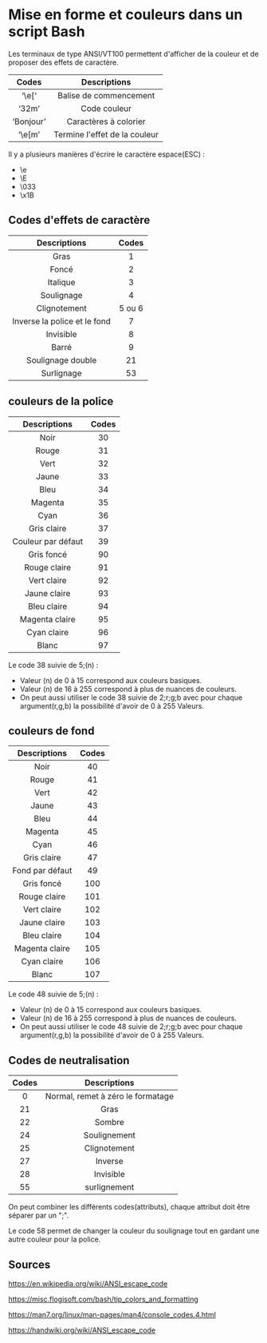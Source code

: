 # Mise en forme et couleurs dans un script Bash

Les terminaux de type ANSI/VT100 permettent d'afficher de la couleur et de proposer des effets de caractère.

| Codes | Descriptions |
|:---:|:---:|
| ‘\e[‘ | Balise de commencement |
| ‘32m’ | Code couleur |
| ‘Bonjour’ | Caractères à colorier |
| ‘\e[m’ | Termine l'effet de la couleur |

Il y a plusieurs manières d'écrire le caractère espace(ESC) :

* \e
* \E
* \033
* \x1B

## Codes d'effets de caractère

| Descriptions | Codes |
|:---:|:---:|
| Gras | 1 |
| Foncé | 2 |
| Italique | 3 |
| Soulignage | 4 |
| Clignotement | 5 ou 6 |
| Inverse la police et le fond | 7 |
| Invisible | 8 |
| Barré | 9 |
| Soulignage double | 21 |
| Surlignage | 53 |

## couleurs de la police

| Descriptions | Codes |
|:---:|:---:|
| Noir | 30 |
| Rouge | 31 |
| Vert | 32 |
| Jaune | 33 |
| Bleu | 34 |
| Magenta | 35 |
| Cyan | 36 |
| Gris claire | 37 |
| Couleur par défaut | 39 |
| Gris foncé | 90 |
| Rouge claire | 91 |
| Vert claire | 92 |
| Jaune claire | 93 |
| Bleu claire | 94 |
| Magenta claire | 95 |
| Cyan claire | 96 |
| Blanc | 97 |

Le code 38 suivie de 5;(n) :

* Valeur (n) de 0 à 15 correspond aux couleurs basiques.
* Valeur (n) de 16 à 255 correspond à plus de nuances de couleurs.
* On peut aussi utiliser le code 38 suivie de 2;r;g;b avec pour chaque argument(r,g,b) la possibilité d'avoir de 0 à 255 Valeurs.

## couleurs de fond

| Descriptions | Codes |
|:---:|:---:|
| Noir | 40 |
| Rouge | 41 |
| Vert | 42 |
| Jaune | 43 |
| Bleu | 44 |
| Magenta | 45 |
| Cyan | 46 |
| Gris claire | 47 |
| Fond par défaut | 49 |
| Gris foncé | 100 |
| Rouge claire | 101 |
| Vert claire | 102 |
| Jaune claire | 103 |
| Bleu claire | 104 |
| Magenta claire | 105 |
| Cyan claire | 106 |
| Blanc | 107 |

Le code 48 suivie de 5;(n) :

* Valeur (n) de 0 à 15 correspond aux couleurs basiques.
* Valeur (n) de 16 à 255 correspond à plus de nuances de couleurs.
* On peut aussi utiliser le code 48 suivie de 2;r;g;b avec pour chaque argument(r,g,b) la possibilité d'avoir de 0 à 255 Valeurs.

## Codes de neutralisation

| Codes | Descriptions |
|:---:|:---:|
| 0 | Normal, remet à zéro le formatage |
| 21 | Gras |
| 22 | Sombre |
| 24 | Soulignement |
| 25 | Clignotement |
| 27 | Inverse |
| 28 | Invisible |
| 55 | surlignement |

On peut combiner les différents codes(attributs), chaque attribut doit être séparer par un ";".

Le code 58 permet de changer la couleur du soulignage tout en gardant une autre couleur pour la police.

## Sources

<https://en.wikipedia.org/wiki/ANSI_escape_code>

<https://misc.flogisoft.com/bash/tip_colors_and_formatting>

<https://man7.org/linux/man-pages/man4/console_codes.4.html>

<https://handwiki.org/wiki/ANSI_escape_code>
